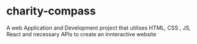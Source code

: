# charity-compass
A web Application and Development project that utilises HTML, CSS , JS, React and necessary APIs to create an innteractive website 
